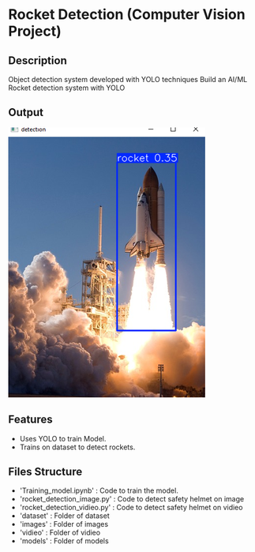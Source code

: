 # Rocket Detection (Computer Vision Project)

## Description
Object detection system developed with YOLO techniques
Build an AI/ML Rocket detection system with YOLO

## Output
![Result](output/rock.PNG)

## Features
- Uses YOLO to train Model.
- Trains on  dataset to detect rockets.

## Files Structure
- 'Training_model.ipynb'       : Code to train the model.
- 'rocket_detection_image.py'  : Code to detect safety helmet on image 
- 'rocket_detection_vidieo.py' : Code to detect safety helmet on vidieo 
- 'dataset'                    : Folder of dataset
- 'images'                     : Folder of images
- 'vidieo'                     : Folder of vidieo
- 'models'                     : Folder of models

